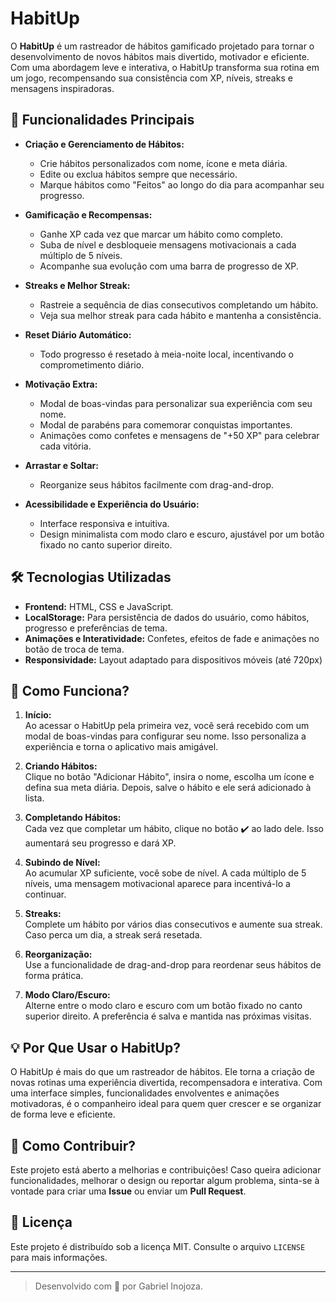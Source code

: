 # HabitUp

O **HabitUp** é um rastreador de hábitos gamificado projetado para tornar o desenvolvimento de novos hábitos mais divertido, motivador e eficiente. Com uma abordagem leve e interativa, o HabitUp transforma sua rotina em um jogo, recompensando sua consistência com XP, níveis, streaks e mensagens inspiradoras.

## 🎯 Funcionalidades Principais

- **Criação e Gerenciamento de Hábitos:**
  - Crie hábitos personalizados com nome, ícone e meta diária.
  - Edite ou exclua hábitos sempre que necessário.
  - Marque hábitos como "Feitos" ao longo do dia para acompanhar seu progresso.

- **Gamificação e Recompensas:**
  - Ganhe XP cada vez que marcar um hábito como completo.
  - Suba de nível e desbloqueie mensagens motivacionais a cada múltiplo de 5 níveis.
  - Acompanhe sua evolução com uma barra de progresso de XP.

- **Streaks e Melhor Streak:**
  - Rastreie a sequência de dias consecutivos completando um hábito.
  - Veja sua melhor streak para cada hábito e mantenha a consistência.

- **Reset Diário Automático:**
  - Todo progresso é resetado à meia-noite local, incentivando o comprometimento diário.

- **Motivação Extra:**
  - Modal de boas-vindas para personalizar sua experiência com seu nome.
  - Modal de parabéns para comemorar conquistas importantes.
  - Animações como confetes e mensagens de "+50 XP" para celebrar cada vitória.

- **Arrastar e Soltar:**
  - Reorganize seus hábitos facilmente com drag-and-drop.

- **Acessibilidade e Experiência do Usuário:**
  - Interface responsiva e intuitiva.
  - Design minimalista com modo claro e escuro, ajustável por um botão fixado no canto superior direito.

## 🛠️ Tecnologias Utilizadas

- **Frontend:** HTML, CSS e JavaScript.
- **LocalStorage:** Para persistência de dados do usuário, como hábitos, progresso e preferências de tema.
- **Animações e Interatividade:** Confetes, efeitos de fade e animações no botão de troca de tema.
- **Responsividade:** Layout adaptado para dispositivos móveis (até 720px)

## 🚀 Como Funciona?

1. **Início:**  
   Ao acessar o HabitUp pela primeira vez, você será recebido com um modal de boas-vindas para configurar seu nome. Isso personaliza a experiência e torna o aplicativo mais amigável.

2. **Criando Hábitos:**  
   Clique no botão "Adicionar Hábito", insira o nome, escolha um ícone e defina sua meta diária. Depois, salve o hábito e ele será adicionado à lista.

3. **Completando Hábitos:**  
   Cada vez que completar um hábito, clique no botão ✔️ ao lado dele. Isso aumentará seu progresso e dará XP.

4. **Subindo de Nível:**  
   Ao acumular XP suficiente, você sobe de nível. A cada múltiplo de 5 níveis, uma mensagem motivacional aparece para incentivá-lo a continuar.

5. **Streaks:**  
   Complete um hábito por vários dias consecutivos e aumente sua streak. Caso perca um dia, a streak será resetada.

6. **Reorganização:**  
   Use a funcionalidade de drag-and-drop para reordenar seus hábitos de forma prática.

7. **Modo Claro/Escuro:**  
   Alterne entre o modo claro e escuro com um botão fixado no canto superior direito. A preferência é salva e mantida nas próximas visitas.

## 💡 Por Que Usar o HabitUp?

O HabitUp é mais do que um rastreador de hábitos. Ele torna a criação de novas rotinas uma experiência divertida, recompensadora e interativa. Com uma interface simples, funcionalidades envolventes e animações motivadoras, é o companheiro ideal para quem quer crescer e se organizar de forma leve e eficiente.

## 📝 Como Contribuir?

Este projeto está aberto a melhorias e contribuições! Caso queira adicionar funcionalidades, melhorar o design ou reportar algum problema, sinta-se à vontade para criar uma **Issue** ou enviar um **Pull Request**.

## 📄 Licença

Este projeto é distribuído sob a licença MIT. Consulte o arquivo `LICENSE` para mais informações.

---

> Desenvolvido com 💙 por Gabriel Inojoza.

